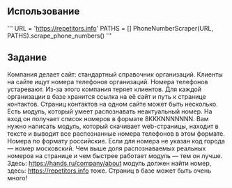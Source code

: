 ## Использование
'''
URL = 'https://repetitors.info'
PATHS = []
PhoneNumberScraper(URL, PATHS).scrape_phone_numbers()
'''

## Задание
Компания делает сайт: стандартный справочник организаций. Клиенты на сайте ищут номера телефонов организаций. Номера телефонов устаревают. Из-за этого компания теряет клиентов.
Для каждой организации в базе хранится ссылка на её сайт и путь к странице контактов. Страниц контактов на одном сайте может быть несколько. Есть модуль, который умеет распознавать неактуальный номер. На вход он получает список номеров в формате 8KKKNNNNNNN.
Вам нужно написать модуль, который скачивает web-страницы, находит в тексте и выводит все распознанные номера телефонов в этом формате.
Номера по формату российские. Если для номера не указан код города — номер московский.
Чем выше доля распознаваемых реальных номеров на странице и чем быстрее работает модуль — тем он лучше. Здесь: https://hands.ru/company/about модуль должен найти номер, здесь: https://repetitors.info тоже. Страниц в базе может быть очень много!